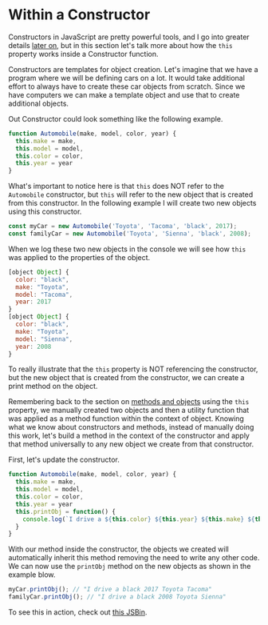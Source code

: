 # Within a Constructor

Constructors in JavaScript are pretty powerful tools, and I go into greater details [later on](/thingsToKnow/constructors.html), but in this section let's talk more about how the `this` property works inside a Constructor function.

Constructors are templates for object creation. Let's imagine that we have a program where we will be defining cars on a lot. It would take additional effort to always have to create these car objects from scratch. Since we have computers we can make a template object and use that to create additional objects.

Out Constructor could look something like the following example.

```js
function Automobile(make, model, color, year) {
  this.make = make,
  this.model = model,
  this.color = color,
  this.year = year
}
```

What's important to notice here is that `this` does NOT refer to the `Automobile` constructor, but `this` will refer to the new object that is created from this constructor. In the following example I will create two new objects using this constructor.

```js
const myCar = new Automobile('Toyota', 'Tacoma', 'black', 2017);
const familyCar = new Automobile('Toyota', 'Sienna', 'black', 2008);
```

When we log these two new objects in the console we will see how `this` was applied to the properties of the object.

```js
[object Object] {
  color: "black",
  make: "Toyota",
  model: "Tacoma",
  year: 2017
}
[object Object] {
  color: "black",
  make: "Toyota",
  model: "Sienna",
  year: 2008
}
```

To really illustrate that the `this` property is NOT referencing the constructor, but the new object that is created from the constructor, we can create a print method on the object.

Remembering back to the section on [methods and objects](/thingsToKnow/thisMethod.html) using the `this` property, we manually created two objects and then a utility function that was applied as a method function within the context of object. Knowing what we know about constructors and methods, instead of manually doing this work, let's build a method in the context of the constructor and apply that method universally to any new object we create from that constructor.

First, let's update the constructor.

```js
function Automobile(make, model, color, year) {
  this.make = make,
  this.model = model,
  this.color = color,
  this.year = year
  this.printObj = function() {
    console.log(`I drive a ${this.color} ${this.year} ${this.make} ${this.model}`)
  }
}
```

With our method inside the constructor, the objects we created will automatically inherit this method removing the need to write any other code. We can now use the `printObj` method on the new objects as shown in the example blow.

```js
myCar.printObj(); // "I drive a black 2017 Toyota Tacoma"
familyCar.printObj(); // "I drive a black 2008 Toyota Sienna"
```

To see this in action, check out [this JSBin](https://jsbin.com/sovozod/edit?js,console).
